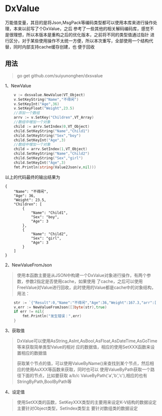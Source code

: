 # DxValue
万能值变量，其目的是将Json,MsgPack等编码类型都可以使用本库来进行操作处理，本来以前写了个DxValue，之后
参考了一些其他的相关解码编码库，感觉不是很理想，所以本版本是重构之后的优化版本，之前将不同的类型值通过指针
进行区分，对于某些使用操作不太统一方便，所以本次重写，全部使用一个结构代替，同时内部支持cache缓存创建，也
便于回收

## 用法

> go get github.com/suiyunonghen/dxsvalue

1、NewValue
```go
    v := dxsvalue.NewValue(VT_Object)
    v.SetKeyString("Name","不得闲")
    v.SetKeyInt("Age",36)
    v.SetKeyFloat("Weight",23.5)
    //添加一个数组
    arrv := v.SetKey("Children",VT_Array)
    //数组中增加一个对象
    child := arrv.SetIndex(0,VT_Object)
    child.SetKeyString("Name","Child1")
    child.SetKeyString("Sex","boy")
    child.SetKeyInt("Age",3)
    //数组中增加一个对象
    child = arrv.SetIndex(1,VT_Object)
    child.SetKeyString("Name","Child2")
    child.SetKeyString("Sex","girl")
    child.SetKeyInt("Age",3)
    fmt.Println(string(Value2Json(v,nil)))    
```
以上的代码最终的输出结果为
```
{
    "Name": "不得闲",
    "Age": 36,
    "Weight": 23.5,
    "Children": [
        {
            "Name": "Child1",
            "Sex": "boy",
            "Age": 3
        },
        {
            "Name": "Child2",
            "Sex": "girl",
            "Age": 3
        }
    ]
}
```

2、NewValueFromJson
>使用本函数主要是从JSON中构建一个DxValue对象进行操作，有两个参数，参数2指定是否使用cache，如果使用
>了cache，之后可以使用FreeValue对Value进行回收，此时使用的Value都是cache中的对象结构，用法：
```go
    str := `{"Result":0,"Name":"不得闲","Age":36,"Weight":167.3,"arr":[ {"gg":23},23 ]}`
	v,err := NewValueFromJson([]byte(str),true)
	if err != nil{
		fmt.Println("发生错误：",err)
	}
```

3、获取值
> DxValue可以使用AsString,AsInt,AsBool,AsFloat,AsDateTime,AsGoTime等来获取简单类型Value的相对
>应的数据值，相应的使用SetXXX函数来设置相应的数据值
>
>
>获取某个节点的值，可以使用ValueByName()来查找到某个节点，然后相应的使用AsXXX等函数来获取，同时也可以
>使用ValueByPath获取一个路径下面的节点，比如要获取 a/b/c ValueByPath('a','b','c'),相应的也有
>StringByPath,BoolByPath等
>
>
4、设定值
> 使用SetXX类的函数，SetKeyXXX类型的主要用来设定K-V结构的数据设定主要针对Object类型，SetIndex类型主
>要针对数组类的数据设定